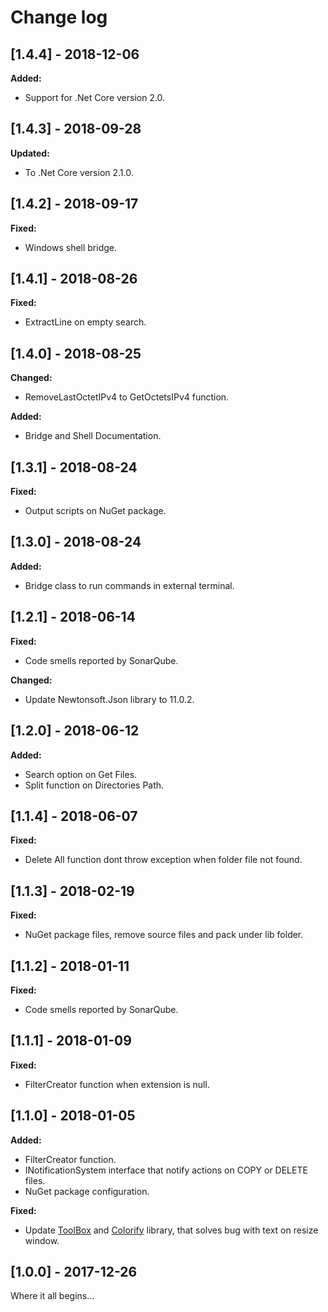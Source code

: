 # Change log

<!-- http://keepachangelog.com/en/0.3.0/
Added       for new features.
Changed     for changes in existing functionality.
Deprecated  for once-stable features removed in upcoming releases.
Removed     for deprecated features removed in this release.
Fixed       for any bug fixes.
Security    to invite users to upgrade in case of vulnerabilities.
-->

## [1.4.4] - 2018-12-06

**Added:**

- Support for .Net Core version 2.0.

## [1.4.3] - 2018-09-28

**Updated:**

- To .Net Core version 2.1.0.

## [1.4.2] - 2018-09-17

**Fixed:**

- Windows shell bridge.

## [1.4.1] - 2018-08-26

**Fixed:**

- ExtractLine on empty search.

## [1.4.0] - 2018-08-25

**Changed:**

- RemoveLastOctetIPv4 to GetOctetsIPv4 function.

**Added:**

- Bridge and Shell Documentation.

## [1.3.1] - 2018-08-24

**Fixed:**

- Output scripts on NuGet package.

## [1.3.0] - 2018-08-24

**Added:**

- Bridge class to run commands in external terminal.

## [1.2.1] - 2018-06-14

**Fixed:**

- Code smells reported by SonarQube.

**Changed:**

- Update Newtonsoft.Json library to 11.0.2.

## [1.2.0] - 2018-06-12

**Added:**

- Search option on Get Files.
- Split function on Directories Path.

## [1.1.4] - 2018-06-07

**Fixed:**

- Delete All function dont throw exception when folder file not found.

## [1.1.3] - 2018-02-19

**Fixed:**

- NuGet package files, remove source files and pack under lib folder.

## [1.1.2] - 2018-01-11

**Fixed:**

- Code smells reported by SonarQube.

## [1.1.1] - 2018-01-09

**Fixed:**

- FilterCreator function when extension is null.

## [1.1.0] - 2018-01-05

**Added:**

- FilterCreator function.
- INotificationSystem interface that notify actions on COPY or DELETE files.
- NuGet package configuration.

**Fixed:**

- Update [ToolBox](https://github.com/equiman/toolbox) and [Colorify](https://github.com/equiman/colorify) library, that solves bug with text on resize window.

## [1.0.0] - 2017-12-26

Where it all begins...
